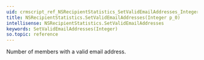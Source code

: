```yaml
---
uid: crmscript_ref_NSRecipientStatistics_SetValidEmailAddresses_Integer_p_0
title: NSRecipientStatistics.SetValidEmailAddresses(Integer p_0)
intellisense: NSRecipientStatistics.SetValidEmailAddresses
keywords: SetValidEmailAddresses(Integer)
so.topic: reference
---
```



Number of members with a valid email address.


